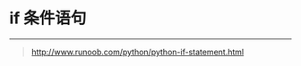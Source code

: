 <!-- ifstatement.md --- 
;; 
;; Description: 
;; Author: Hongyi Wu(吴鸿毅)
;; Email: wuhongyi@qq.com 
;; Created: 三 6月 21 22:55:04 2017 (+0800)
;; Last-Updated: 三 6月 21 22:56:34 2017 (+0800)
;;           By: Hongyi Wu(吴鸿毅)
;;     Update #: 1
;; URL: http://wuhongyi.cn -->

# if 条件语句


----

> http://www.runoob.com/python/python-if-statement.html

<!-- ifstatement.md ends here -->
